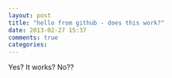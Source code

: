 ```yaml
---
layout: post
title: "hello from github - does this work?"
date: 2013-02-27 15:37
comments: true
categories: 
---
```

Yes? It works? No??
